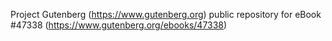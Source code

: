 Project Gutenberg (https://www.gutenberg.org) public repository for eBook #47338 (https://www.gutenberg.org/ebooks/47338)
